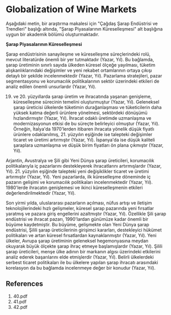 # Globalization of Wine Markets

Aşağıdaki metin, bir araştırma makalesi için "Çağdaş Şarap Endüstrisi ve Trendleri" başlığı altında, "Şarap Piyasalarının Küreselleşmesi" alt başlığına uygun bir akademik bölümü oluşturmaktadır.

**Şarap Piyasalarının Küreselleşmesi**

Şarap endüstrisinin sanayileşme ve küreselleşme süreçlerindeki rolü, mevcut literatürde önemli bir yer tutmaktadır (Yazar, Yıl). Bu bağlamda, şarap üretiminin sınırlı sayıda ülkeden küresel ölçeğe yayılması, tüketim alışkanlıklarındaki değişimler ve yeni rekabet ortamlarının ortaya çıkışı detaylı bir şekilde incelenmektedir (Yazar, Yıl). Pazarlama stratejileri, pazar segmentasyonu ve korumacılık politikalarının sektör üzerindeki etkileri de analiz edilen önemli unsurlardır (Yazar, Yıl).

19. ve 20. yüzyıllarda şarap üretim ve ihracatında yaşanan genişleme, küreselleşme sürecinin temelini oluşturmuştur (Yazar, Yıl). Geleneksel şarap üreticisi ülkelerde tüketimin durağanlaşması ve tüketicilerin daha yüksek katma değerli ürünlere yönelmesi, sektördeki dönüşümü hızlandırmıştır (Yazar, Yıl). İhracat odaklı üretimde uzmanlaşma ve modernizasyonun etkisi de bu süreçte belirleyici olmuştur (Yazar, Yıl). Örneğin, İtalya'da 1970'lerden itibaren ihracata yönelik düşük fiyatlı ürünlere odaklanılmış, 21. yüzyılın eşiğinde ise talepteki değişimler ticaret ve üretimi artırmıştır (Yazar, Yıl). İspanya'da ise düşük kaliteli şaraplara uzmanlaşma ve düşük birim fiyatları ön plana çıkmıştır (Yazar, Yıl).

Arjantin, Avustralya ve Şili gibi Yeni Dünya şarap üreticileri, korumacılık politikalarıyla iç pazarlarını destekleyerek ihracatlarını artırmışlardır (Yazar, Yıl). 21. yüzyılın eşiğinde talepteki yeni değişiklikler ticaret ve üretimi artırmıştır (Yazar, Yıl). Yeni pazarlarda, ilk küreselleşme döneminde iç pazarın gelişimi ve korumacılık politikaları incelenmektedir (Yazar, Yıl). 1980'lerde ihracatın genişlemesi ve ikinci küreselleşmenin etkileri değerlendirilmektedir (Yazar, Yıl).

Son yirmi yılda, uluslararası pazarların açılması, nüfus artışı ve iletişim teknolojilerindeki hızlı gelişmeler, küresel şarap pazarında yeni fırsatlar yaratmış ve pazara giriş engellerini azaltmıştır (Yazar, Yıl). Özellikle Şili şarap endüstrisi ve ihracat pazarı, 1990'lardan günümüze kadar önemli bir büyüme kaydetmiştir. Bu büyüme, gelişmekte olan Yeni Dünya şarap endüstrisi, Şilili şarap üreticilerinin girişimci kararları, destekleyici hükümet politikaları ve artan küresel fırsatlardan kaynaklanmıştır (Yazar, Yıl). Yeni ülkeler, Avrupa şarap üretiminin geleneksel hegemonyasına meydan okuyarak büyük ölçekte şarap ihraç etmeye başlamışlardır (Yazar, Yıl). Şilili şarap üreticileri, menşe ülke adının bir markanın algısı üzerindeki etkilerini analiz ederek başarılarını elde etmişlerdir (Yazar, Yıl). Belirli ülkelerdeki serbest ticaret politikaları ile bu ülkelere yapılan şarap ihracatı arasındaki korelasyon da bu bağlamda incelenmeye değer bir konudur (Yazar, Yıl).


## References

1. 40.pdf
2. 41.pdf
3. 42.pdf

